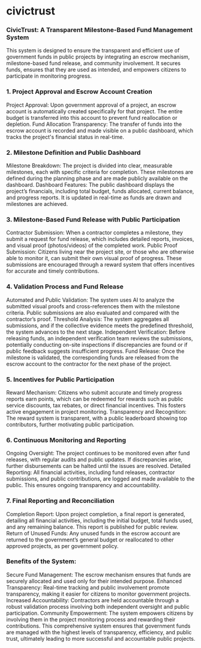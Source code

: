 # civictrust

### CivicTrust: A Transparent Milestone-Based Fund Management System
This system is designed to ensure the transparent and efficient use of government funds in public projects by integrating an escrow mechanism, milestone-based fund release, and community involvement. It secures funds, ensures that they are used as intended, and empowers citizens to participate in monitoring progress.
### 1. Project Approval and Escrow Account Creation
Project Approval: Upon government approval of a project, an escrow account is automatically created specifically for that project. The entire budget is transferred into this account to prevent fund reallocation or depletion.
Fund Allocation Transparency: The transfer of funds into the escrow account is recorded and made visible on a public dashboard, which tracks the project's financial status in real-time.
### 2. Milestone Definition and Public Dashboard
Milestone Breakdown: The project is divided into clear, measurable milestones, each with specific criteria for completion. These milestones are defined during the planning phase and are made publicly available on the dashboard.
Dashboard Features: The public dashboard displays the project’s financials, including total budget, funds allocated, current balance, and progress reports. It is updated in real-time as funds are drawn and milestones are achieved.
### 3. Milestone-Based Fund Release with Public Participation
Contractor Submission: When a contractor completes a milestone, they submit a request for fund release, which includes detailed reports, invoices, and visual proof (photos/videos) of the completed work.
Public Proof Submission: Citizens living near the project site, or those who are otherwise able to monitor it, can submit their own visual proof of progress. These submissions are encouraged through a reward system that offers incentives for accurate and timely contributions.
### 4. Validation Process and Fund Release
Automated and Public Validation: The system uses AI to analyze the submitted visual proofs and cross-references them with the milestone criteria. Public submissions are also evaluated and compared with the contractor’s proof.
Threshold Analysis: The system aggregates all submissions, and if the collective evidence meets the predefined threshold, the system advances to the next stage.
Independent Verification: Before releasing funds, an independent verification team reviews the submissions, potentially conducting on-site inspections if discrepancies are found or if public feedback suggests insufficient progress.
Fund Release: Once the milestone is validated, the corresponding funds are released from the escrow account to the contractor for the next phase of the project.
### 5. Incentives for Public Participation
Reward Mechanism: Citizens who submit accurate and timely progress reports earn points, which can be redeemed for rewards such as public service discounts, tax rebates, or direct financial incentives. This fosters active engagement in project monitoring.
Transparency and Recognition: The reward system is transparent, with a public leaderboard showing top contributors, further motivating public participation.
### 6. Continuous Monitoring and Reporting
Ongoing Oversight: The project continues to be monitored even after fund releases, with regular audits and public updates. If discrepancies arise, further disbursements can be halted until the issues are resolved.
Detailed Reporting: All financial activities, including fund releases, contractor submissions, and public contributions, are logged and made available to the public. This ensures ongoing transparency and accountability.
### 7. Final Reporting and Reconciliation
Completion Report: Upon project completion, a final report is generated, detailing all financial activities, including the initial budget, total funds used, and any remaining balance. This report is published for public review.
Return of Unused Funds: Any unused funds in the escrow account are returned to the government’s general budget or reallocated to other approved projects, as per government policy.
### Benefits of the System:
Secure Fund Management: The escrow mechanism ensures that funds are securely allocated and used only for their intended purpose.
Enhanced Transparency: Real-time tracking and public involvement promote transparency, making it easier for citizens to monitor government projects.
Increased Accountability: Contractors are held accountable through a robust validation process involving both independent oversight and public participation.
Community Empowerment: The system empowers citizens by involving them in the project monitoring process and rewarding their contributions.
This comprehensive system ensures that government funds are managed with the highest levels of transparency, efficiency, and public trust, ultimately leading to more successful and accountable public projects.
